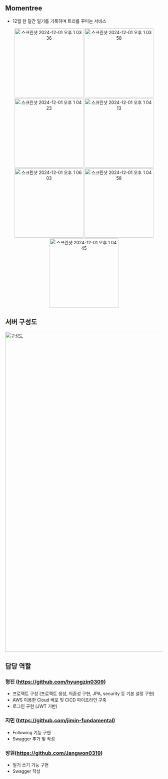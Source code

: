 ## Momentree
- 12월 한 달간 일기를 기록하며 트리를 꾸미는 서비스
<div align="center">
<img width="220" alt="스크린샷 2024-12-01 오후 1 03 36" src="https://github.com/user-attachments/assets/7b1c856f-0da2-452e-9fd5-f32bb0af0559">
<img width="220" alt="스크린샷 2024-12-01 오후 1 03 58" src="https://github.com/user-attachments/assets/aeda353e-354b-495f-ae97-7c347290a646">
<img width="220" alt="스크린샷 2024-12-01 오후 1 04 23" src="https://github.com/user-attachments/assets/b59df991-e3f6-43ba-9c34-44a360d08c88">
<img width="220" alt="스크린샷 2024-12-01 오후 1 04 13" src="https://github.com/user-attachments/assets/c25627e1-da03-4af0-be5e-27f212e186bd">
<img width="220" alt="스크린샷 2024-12-01 오후 1 06 03" src="https://github.com/user-attachments/assets/51ec94ea-cb5a-4994-a07a-dbafa2778c39">
<img width="220" alt="스크린샷 2024-12-01 오후 1 04 58" src="https://github.com/user-attachments/assets/6259f3d0-2f7f-4d77-b5cc-16eb836fee47">
<img width="220" alt="스크린샷 2024-12-01 오후 1 04 45" src="https://github.com/user-attachments/assets/6f7ba029-9e41-4a58-819b-c45d90385b39">
</div>

## 서버 구성도
<img width="1019" alt="구성도" src="https://github.com/user-attachments/assets/b2f03009-3f2b-4bf7-abb6-787d174c6b4a">

## 담당 역할

### 형진 (https://github.com/hyungzin0309)
- 프로젝트 구성 (프로젝트 생성, 의존성 구현, JPA, security 등 기본 설정 구현)
- AWS 이용한 Cloud 배포 및 CICD 파이프라인 구축
- 로그인 구현 (JWT 기반)

### 지민 (https://github.com/jimin-fundamental)
- Following 기능 구현
- Swagger 추가 및 작성

### 장원(https://github.com/Jangwon0319)
- 일기 쓰기 기능 구현
- Swagger 작성

